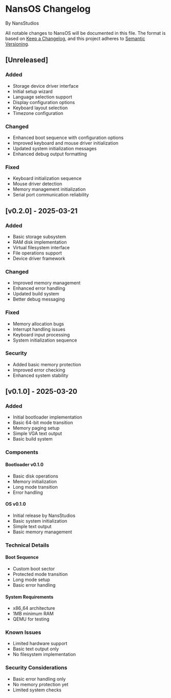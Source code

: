 # NansOS Changelog
By NansStudios

All notable changes to NansOS will be documented in this file.
The format is based on [Keep a Changelog](https://keepachangelog.com/en/1.0.0/),
and this project adheres to [Semantic Versioning](https://semver.org/spec/v2.0.0.html).

## [Unreleased]
### Added
- Storage device driver interface
- Initial setup wizard
- Language selection support
- Display configuration options
- Keyboard layout selection
- Timezone configuration

### Changed
- Enhanced boot sequence with configuration options
- Improved keyboard and mouse driver initialization
- Updated system initialization messages
- Enhanced debug output formatting

### Fixed
- Keyboard initialization sequence
- Mouse driver detection
- Memory management initialization
- Serial port communication reliability

## [v0.2.0] - 2025-03-21
### Added
- Basic storage subsystem
- RAM disk implementation
- Virtual filesystem interface
- File operations support
- Device driver framework

### Changed
- Improved memory management
- Enhanced error handling
- Updated build system
- Better debug messaging

### Fixed
- Memory allocation bugs
- Interrupt handling issues
- Keyboard input processing
- System initialization sequence

### Security
- Added basic memory protection
- Improved error checking
- Enhanced system stability

## [v0.1.0] - 2025-03-20
### Added
- Initial bootloader implementation
- Basic 64-bit mode transition
- Memory paging setup
- Simple VGA text output
- Basic build system

### Components
#### Bootloader v0.1.0
- Basic disk operations
- Memory initialization
- Long mode transition
- Error handling

#### OS v0.1.0
- Initial release by NansStudios
- Basic system initialization
- Simple text output
- Basic memory management

### Technical Details
#### Boot Sequence
- Custom boot sector
- Protected mode transition
- Long mode setup
- Basic error handling

#### System Requirements
- x86_64 architecture
- 1MB minimum RAM
- QEMU for testing

### Known Issues
- Limited hardware support
- Basic text output only
- No filesystem implementation

### Security Considerations
- Basic error handling only
- No memory protection yet
- Limited system checks 